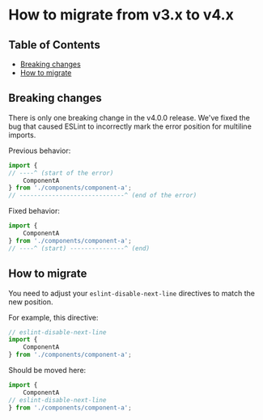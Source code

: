 # How to migrate from v3.x to v4.x

## Table of Contents

- [Breaking changes](#breaking-changes)
- [How to migrate](#how-to-migrate)

## Breaking changes

There is only one breaking change in the v4.0.0 release. We've fixed the bug that caused ESLint to incorrectly mark the error position for multiline imports.

Previous behavior:

```js
import {
// ----^ (start of the error)
    ComponentA
} from './components/component-a';
// -----------------------------^ (end of the error)
```

Fixed behavior:

```js
import {
    ComponentA
} from './components/component-a';
// ----^ (start) ---------------^ (end)
```

## How to migrate

You need to adjust your `eslint-disable-next-line` directives to match the new position.

For example, this directive:

```js
// eslint-disable-next-line
import {
    ComponentA
} from './components/component-a';
```

Should be moved here:

```js
import {
    ComponentA
// eslint-disable-next-line
} from './components/component-a';
```